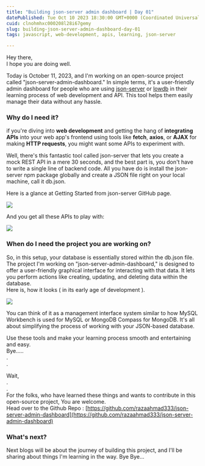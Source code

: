 ```yaml
---
title: "Building json-server admin dashboard | Day 01"
datePublished: Tue Oct 10 2023 18:30:00 GMT+0000 (Coordinated Universal Time)
cuid: clnohmhxc000208l28i67gemy
slug: building-json-server-admin-dashboard-day-01
tags: javascript, web-development, apis, learning, json-server

---
```


Hey there,  
I hope you are doing well.

Today is October 11, 2023, and I'm working on an open-source project called "json-server-admin-dashboard." In simple terms, it's a user-friendly admin dashboard for people who are using [json-server](https://github.com/typicode/json-server) or [lowdb](https://github.com/typicode/lowdb) in their learning process of web development and API. This tool helps them easily manage their data without any hassle.

### Why do I need it?

if you're diving into **web development** and getting the hang of **integrating APIs** into your web app's frontend using tools like **fetch**, **axios**, or **AJAX** for making **HTTP requests**, you might want some APIs to experiment with.

Well, there's this fantastic tool called json-server that lets you create a mock REST API in a mere 30 seconds, and the best part is, you don't have to write a single line of backend code. All you have do is install the json-server npm package globally and create a JSON file right on your local machine, call it db.json.

Here is a glance at Getting Started from json-server GitHub page.

![](https://cdn.hashnode.com/res/hashnode/image/upload/v1697191696650/c345c23f-0485-4f44-994b-c0f71d59117f.png)

And you get all these APIs to play with:

![](https://cdn.hashnode.com/res/hashnode/image/upload/v1697191925386/0250960b-a66d-4805-aff0-c29beab9f7e2.png)

### When do I need the project you are working on?

So, in this setup, your database is essentially stored within the db.json file. The project I'm working on "json-server-admin-dashboard," is designed to offer a user-friendly graphical interface for interacting with that data. It lets you perform actions like creating, updating, and deleting data within the database.  
Here is, how it looks ( in its early age of development ).

![](https://cdn.hashnode.com/res/hashnode/image/upload/v1697192818206/7615118c-c404-434f-b1a8-15beacf013df.png)

You can think of it as a management interface system similar to how MySQL Workbench is used for MySQL or MongoDB Compass for MongoDB. It's all about simplifying the process of working with your JSON-based database.

Use these tools and make your learning process smooth and entertaining and easy.  
Bye.....  
.  
.

Wait,  
.  
.  
For the folks, who have learned these things and wants to contribute in this open-source project, You are welcome.  
Head over to the Github Repo : [https://github.com/razaahmad333/json-server-admin-dashboard](https://github.com/razaahmad333/json-server-admin-dashboard)

### What's next?

Next blogs will be about the journey of building this project, and I'll be sharing about things I'm learning in the way. Bye Bye...
